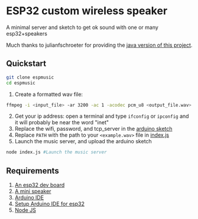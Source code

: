 # ESP32 custom wireless speaker

A minimal server and sketch to get ok sound with one or many esp32+speakers

Much thanks to julianfschroeter for providing the [java version of this project](https://www.hackster.io/julianfschroeter/stream-your-audio-on-the-esp32-2e4661).

## Quickstart
```bash
git clone espmusic
cd espmusic
```

1. Create a formatted wav file:
```bash
ffmpeg -i <input_file> -ar 3200 -ac 1 -acodec pcm_u8 <output_file.wav>
````
2. Get your ip address: open a terminal and type `ifconfig` or `ipconfig` and it will probably be near the word "inet"
3. Replace the wifi, password, and tcp_server in the [arduino sketch]()
4. Replace `PATH` with the path to your `<example.wav>` file in [index.js]()
5. Launch the music server, and upload the arduino sketch
```bash
node index.js #Launch the music server
```

## Requirements
1. [An esp32 dev board]()
2. [A mini speaker]()
3. [Arduino IDE]()
4. [Setup Arduino IDE for esp32]()
5. [Node JS]()